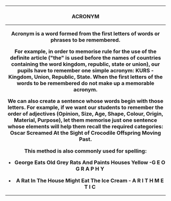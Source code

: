 ***
<h3 align="center"> ACRONYM

***

Acronym is a word formed from the first letters of words or phrases to be remembered.

For example, in order to memorise rule for the use of the definite article (**"the"** is used before the names of countries containing the word kingdom, republic, state or union), our pupils have to remember one simple acronym: **KURS** - Kingdom, Union, Republic, State. When the first letters of the words to be remembered do not make up a memorable acronym.
   

We can also create a sentence whose words begin with those letters. For example, if we want our students to remember the order of adjectives (Opinion, Size, Age, Shape, Colour, Origin, Material, Purpose), let them memorise just one sentence whose elements will help them recall the required categories: Oscar Screamed At the Sight of Crocodile Offspring Moving Past. 

This method is also commonly used for spelling:

- George Eats Old Grey Rats And Paints Houses Yellow -**G E O G R A P H Y**

- A Rat In The House Might Eat The Ice Cream - **A R I T H M E T I C**

***
